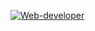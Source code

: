 <p><a style="float: left;" style="margin-left: 100px;" target="_blank" rel="noopener noreferrer" href="https://ibb.co/tJVfnXR"><img src="https://i.ibb.co/9rQXBtP/Vikas.jpg" alt="Web-developer">      </a>
